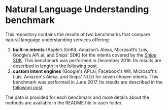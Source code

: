 # Natural Language Understanding benchmark

This repository contains the results of two benchmarks that compare natural language understanding services offering:
1. **built-in intents** (Apple’s SiriKit, Amazon’s Alexa, Microsoft’s Luis, Google’s API.ai, and Snips’ SDK) for the intents covered by the [Snips SDK](https://sdk.snips.ai/). This benchmark was performed in December 2016. Its results are described in length in the [following post](
https://snips.ai/content/sdk-benchmark-visualisation/).
2. **custom intent engines** (Google's API.ai, Facebook's Wit, Microsoft's Luis, Amazon's Alexa, and Snips' NLU) for seven chosen intents. This benchmark was performed in June 2017. Its results are described in the [following post](https://medium.com/@alicecoucke/benchmarking-natural-language-understanding-systems-google-facebook-microsoft-and-snips-2b8ddcf9fb19).

The data is provided for each benchmark and more details about the methods are available in the README file in each folder.

